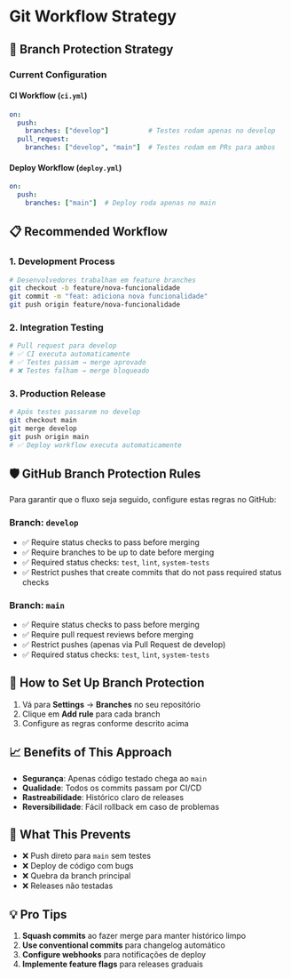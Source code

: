 # Git Workflow Strategy

## 🔄 Branch Protection Strategy

### Current Configuration

#### CI Workflow (`ci.yml`)
```yaml
on:
  push:
    branches: ["develop"]          # Testes rodam apenas no develop
  pull_request:
    branches: ["develop", "main"]  # Testes rodam em PRs para ambos
```

#### Deploy Workflow (`deploy.yml`)
```yaml
on:
  push:
    branches: ["main"]  # Deploy roda apenas no main
```

## 📋 Recommended Workflow

### 1. Development Process
```bash
# Desenvolvedores trabalham em feature branches
git checkout -b feature/nova-funcionalidade
git commit -m "feat: adiciona nova funcionalidade"
git push origin feature/nova-funcionalidade
```

### 2. Integration Testing
```bash
# Pull request para develop
# ✅ CI executa automaticamente
# ✅ Testes passam → merge aprovado
# ❌ Testes falham → merge bloqueado
```

### 3. Production Release
```bash
# Após testes passarem no develop
git checkout main
git merge develop
git push origin main
# ✅ Deploy workflow executa automaticamente
```

## 🛡️ GitHub Branch Protection Rules

Para garantir que o fluxo seja seguido, configure estas regras no GitHub:

### Branch: `develop`
- ✅ Require status checks to pass before merging
- ✅ Require branches to be up to date before merging
- ✅ Required status checks: `test`, `lint`, `system-tests`
- ✅ Restrict pushes that create commits that do not pass required status checks

### Branch: `main`
- ✅ Require status checks to pass before merging
- ✅ Require pull request reviews before merging
- ✅ Restrict pushes (apenas via Pull Request de develop)
- ✅ Required status checks: `test`, `lint`, `system-tests`

## 🔧 How to Set Up Branch Protection

1. Vá para **Settings** → **Branches** no seu repositório
2. Clique em **Add rule** para cada branch
3. Configure as regras conforme descrito acima

## 📈 Benefits of This Approach

- **Segurança**: Apenas código testado chega ao `main`
- **Qualidade**: Todos os commits passam por CI/CD
- **Rastreabilidade**: Histórico claro de releases
- **Reversibilidade**: Fácil rollback em caso de problemas

## 🚫 What This Prevents

- ❌ Push direto para `main` sem testes
- ❌ Deploy de código com bugs
- ❌ Quebra da branch principal
- ❌ Releases não testadas

## 💡 Pro Tips

1. **Squash commits** ao fazer merge para manter histórico limpo
2. **Use conventional commits** para changelog automático
3. **Configure webhooks** para notificações de deploy
4. **Implemente feature flags** para releases graduais
